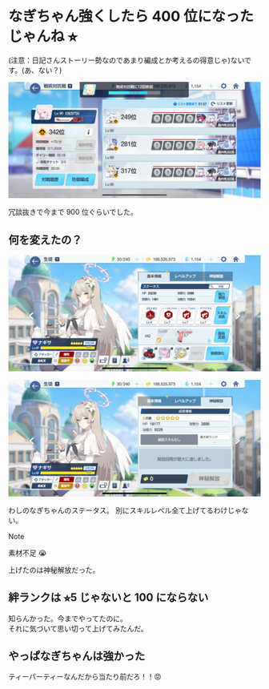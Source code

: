 # なぎちゃん強くしたら 400 位になったじゃんね ⭐︎

(注意：日記さんストーリー勢なのであまり編成とか考えるの得意じゃ)ないです。(あ、ない？)

![pic1](./pic1.png)

冗談抜きで今まで 900 位ぐらいでした。

## 何を変えたの？

![pic2](./pic2.png)

![pic3](./pic3.png)

わしのなぎちゃんのステータス。 別にスキルレベル全て上げてるわけじゃない。

> [!NOTE]
> 素材不足 😭

上げたのは神秘解放だった。

## 絆ランクは ⭐︎5 じゃないと 100 にならない

知らんかった。今までやってたのに。  
それに気づいて思い切って上げてみたんだ。

## やっぱなぎちゃんは強かった

ティーパーティーなんだから当たり前だろ！！😡
